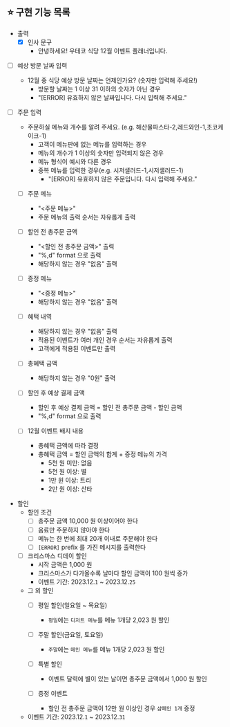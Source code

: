 ## ⭐ 구현 기능 목록

- 출력
    - [x] 인사 문구
        - 안녕하세요! 우테코 식당 12월 이벤트 플래너입니다.

- [ ] 예상 방문 날짜 입력
    - 12월 중 식당 예상 방문 날짜는 언제인가요? (숫자만 입력해 주세요!)
        - 방문할 날짜는 1 이상 31 이하의 숫자가 아닌 경우
        - "[ERROR] 유효하지 않은 날짜입니다. 다시 입력해 주세요."

- [ ] 주문 입력
    - 주문하실 메뉴와 개수를 알려 주세요. (e.g. 해산물파스타-2,레드와인-1,초코케이크-1)
        - 고객이 메뉴판에 없는 메뉴를 입력하는 경우
        - 메뉴의 개수가 1 이상의 숫자만 입력되지 않은 경우
        - 메뉴 형식이 예시와 다른 경우
        - 중복 메뉴를 입력한 경우(e.g. 시저샐러드-1,시저샐러드-1)
            - "[ERROR] 유효하지 않은 주문입니다. 다시 입력해 주세요."

    - [ ] 주문 메뉴
        - "<주문 메뉴>"
        - 주문 메뉴의 출력 순서는 자유롭게 출력

    - [ ] 할인 전 총주문 금액
        - "<할인 전 총주문 금액>" 출력
        - "%,d" format 으로 출력
        - 해당하지 않는 경우 "없음" 출력

    - [ ] 증정 메뉴
        - "<증정 메뉴>"
        - 해당하지 않는 경우 "없음" 출력

    - [ ] 혜택 내역
        - 해당하지 않는 경우 "없음" 출력
        - 적용된 이벤트가 여러 개인 경우 순서는 자유롭게 출력
        - 고객에게 적용된 이벤트만 출력

    - [ ] 총혜택 금액
        - 해당하지 않는 경우 "0원" 출력

    - [ ] 할인 후 예상 결제 금액
        - 할인 후 예상 결제 금액 = 할인 전 총주문 금액 - 할인 금액
        - "%,d" format 으로 출력

    - [ ] 12월 이벤트 배지 내용
        - 총혜택 금액에 따라 결정
        - 총혜택 금액 = 할인 금액의 합계 + 증정 메뉴의 가격
            - 5천 원 미만: 없음
            - 5천 원 이상: 별
            - 1만 원 이상: 트리
            - 2만 원 이상: 산타

- 할인
    - 할인 조건
        - [ ] 총주문 금액 10,000 원 이상이어야 한다
        - [ ] 음료만 주문하지 않아야 한다
        - [ ] 메뉴는 한 번에 최대 20개 이내로 주문해야 한다
        - [ ] `[ERROR]` prefix 를 가진 메시지를 출력한다

    - [ ] 크리스마스 디데이 할인
        - 시작 금액은 1,000 원
        - 크리스마스가 다가올수록 날마다 할인 금액이 100 원씩 증가
        - 이벤트 기간: 2023.12.`1` ~ 2023.12.`25`

    - 그 외 할인
        - [ ] 평일 할인(일요일 ~ 목요일)
            - `평일`에는 `디저트 메뉴`를 메뉴 1개당 2,023 원 할인

        - [ ] 주말 할인(금요일, 토요일)
            - `주말`에는 `메인 메뉴`를 메뉴 1개당 2,023 원 할인

        - [ ] 특별 할인
            - 이벤트 달력에 별이 있는 날이면 총주문 금액에서 1,000 원 할인

        - [ ] 증정 이벤트
            - 할인 전 총주문 금액이 12만 원 이상인 경우 `샴페인 1개` 증정

    - 이벤트 기간: 2023.12.`1` ~ 2023.12.`31`